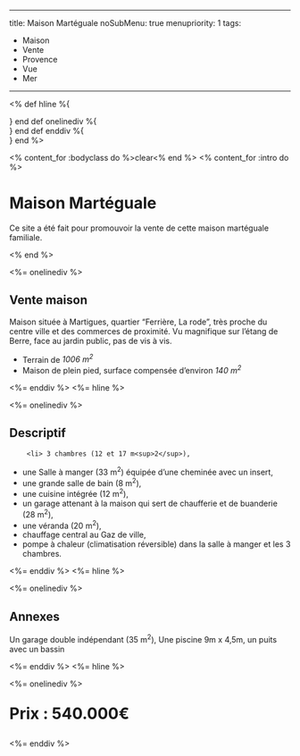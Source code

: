 -----
title: Maison Martéguale
noSubMenu: true
menupriority: 1
tags:
  - Maison
  - Vente
  - Provence
  - Vue
  - Mer
-----
<% 
def hline 
    %{<div class="templatemo_h_line"></div>} 
end
def onelinediv 
    %{<div class="templatemo_one_col">}
end
def enddiv
    %{</div>}
end
%>

<% content_for :bodyclass do %>clear<% end %>
<% content_for :intro do %>
    <h1>Maison Martéguale</h1>
    <p>Ce site a été fait pour promouvoir la vente de cette maison
    martéguale familiale.</p>
<% end %>

<%= onelinediv %>
<h2>Vente maison</h2>

<p>Maison située à Martigues, quartier “Ferrière, La rode”, très proche du centre ville et des commerces de proximité.
Vu magnifique sur l’étang de Berre, face au jardin public, pas de vis à vis.</p>

<ul>
 <li>Terrain de <i>1006 m<sup>2</sup></i></li>
 <li>Maison de plein pied, surface compensée d’environ <i>140 m<sup>2</sup></i></li>
 </ul>

<%= enddiv %>
<%= hline %>

<%= onelinediv %>

<h2 id="details"> Descriptif </h2>

<ul>

     <li> 3 chambres (12 et 17 m<sup>2</sup>), 
</li><li> une Salle à manger (33 m<sup>2</sup>) équipée d’une cheminée avec un insert, 
</li><li> une grande salle de bain (8 m<sup>2</sup>), 
</li><li> une cuisine intégrée (12 m<sup>2</sup>), 
</li><li> un garage attenant à la maison qui sert de chaufferie et de buanderie (28 m<sup>2</sup>), 
</li><li> une véranda (20 m<sup>2</sup>),
</li><li> chauffage central au Gaz de ville, 
</li><li> pompe à chaleur (climatisation réversible) dans la salle à manger et les 3 chambres.
</li>

</ul>

<%= enddiv %>
<%= hline %>

<%= onelinediv %>
<h2>Annexes</h2>

<p>Un garage double indépendant (35 m<sup>2</sup>), Une piscine 9m x 4,5m, un puits avec un bassin</p>

<%= enddiv %>
<%= hline %>

<%= onelinediv %>
<p style="font-size: 2em"><b>Prix : 540.000€</b></p>
<%= enddiv %>
